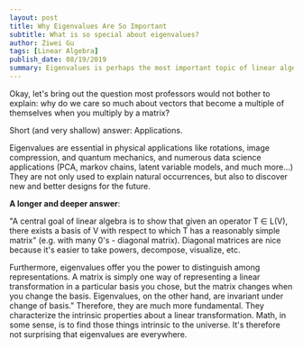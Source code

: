 ```yaml
---
layout: post
title: Why Eigenvalues Are So Important  
subtitle: What is so special about eigenvalues?
author: Ziwei Gu
tags: [Linear Algebra]
publish_date: 08/19/2019
summary: Eigenvalues is perhaps the most important topic of linear algebra. Also called characteristic values, they are intrinsic properties of a linear transformation.  
---
```


Okay, let's bring out the question most professors would not bother to explain: why do we care so much about vectors that become a multiple of themselves when you multiply by a matrix?

Short (and very shallow) answer: Applications.

Eigenvalues are essential in physical applications like rotations, image compression, and quantum mechanics, and numerous data science applications (PCA, markov chains, latent variable models, and much more...) They are not only used to explain natural occurrences, but also to discover new and better designs for the future. 


**A longer and deeper answer**:

"A central goal of linear algebra is to show that given an operator T &isin; L(V), there exists a basis of V with respect to which T has a reasonably simple matrix" (e.g. with many 0's - diagonal matrix). Diagonal matrices are nice because it's easier to take powers, decompose, visualize, etc. 

Furthermore, eigenvalues offer you the power to distinguish among representations. A matrix is simply one way of representing a linear transformation in a particular basis you chose, but the matrix changes when you change the basis. Eigenvalues, on the other hand, are invariant under change of basis." Therefore, they are much more fundamental. They characterize the intrinsic properties about a linear transformation. Math, in some sense, is to find those things intrinsic to the universe. It's therefore not surprising that eigenvalues are everywhere.





